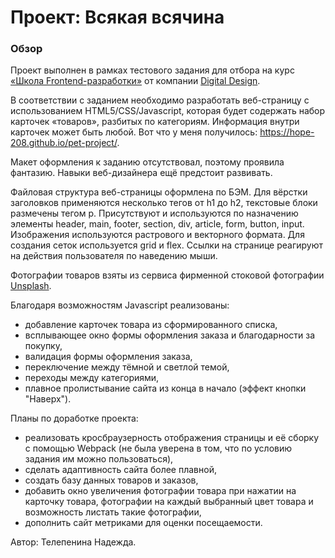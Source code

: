 # Проект: Всякая всячина

### Обзор

Проект выполнен в рамках тестового задания для отбора на курс [«Школа Frontend-разработки»](https://digdes.ru/it-university/front-end-development) от компании [Digital Design](https://digdes.ru/).

В соответствии с заданием необходимо разработать веб-страницу с использованием HTML5/CSS/Javascript, которая будет содержать набор карточек «товаров», разбитых по категориям. Информация внутри карточек может быть любой.
Вот что у меня получилось: https://hope-208.github.io/pet-project/.

Макет оформления к заданию отсутствовал, поэтому проявила фантазию. Навыки веб-дизайнера ещё предстоит развивать.

Файловая структура веб-страницы оформлена по БЭМ. Для вёрстки заголовков применяются несколько тегов от h1 до h2, текстовые блоки размечены тегом p. Присутствуют и используются по назначению элементы header, main, footer, section, div, article, form, button, input. Изображения используются растрового и векторного формата. Для создания сеток используется grid и flex. Ссылки на странице реагируют на действия пользователя по наведению мыши.

Фотографии товаров взяты из сервиса фирменной стоковой фотографии [Unsplash](https://unsplash.com).

Благодаря возможностям Javascript реализованы:

- добавление карточек товара из сформированного списка,
- всплывающее окно формы оформления заказа и благодарности за покупку,
- валидация формы оформления заказа,
- переключение между тёмной и светлой темой,
- переходы между категориями,
- плавное пролистывание сайта из конца в начало (эффект кнопки "Наверх").

Планы по доработке проекта:

- реализовать кросбраузерность отображения страницы и её сборку с помощью Webpack (не была уверена в том, что по условию задания им можно пользоваться),
- сделать адаптивность сайта более плавной,
- создать базу данных товаров и заказов,
- добавить окно увеличения фотографии товара при нажатии на карточку товара, фотографии на каждый выбранный цвет товара и возможность листать такие фотографии,
- дополнить сайт метриками для оценки посещаемости.

Автор: Телепенина Надежда.
